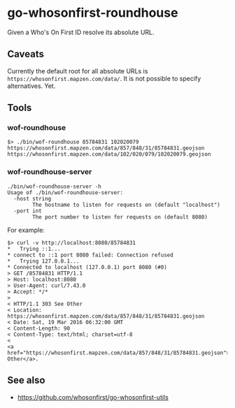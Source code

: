 # go-whosonfirst-roundhouse

Given a Who's On First ID resolve its absolute URL.

## Caveats

Currently the default root for all absolute URLs is `https://whosonfirst.mapzen.com/data/`. It is not possible to specify alternatives. Yet.

## Tools

### wof-roundhouse

```
$> ./bin/wof-roundhouse 85784831 102020079
https://whosonfirst.mapzen.com/data/857/848/31/85784831.geojson
https://whosonfirst.mapzen.com/data/102/020/079/102020079.geojson
```

### wof-roundhouse-server

```
./bin/wof-roundhouse-server -h
Usage of ./bin/wof-roundhouse-server:
  -host string
    	The hostname to listen for requests on (default "localhost")
  -port int
    	The port number to listen for requests on (default 8080)
```

For example:

```
$> curl -v http://localhost:8080/85784831
*   Trying ::1...
* connect to ::1 port 8080 failed: Connection refused
*   Trying 127.0.0.1...
* Connected to localhost (127.0.0.1) port 8080 (#0)
> GET /85784831 HTTP/1.1
> Host: localhost:8080
> User-Agent: curl/7.43.0
> Accept: */*
> 
< HTTP/1.1 303 See Other
< Location: https://whosonfirst.mapzen.com/data/857/848/31/85784831.geojson
< Date: Sat, 19 Mar 2016 06:32:00 GMT
< Content-Length: 90
< Content-Type: text/html; charset=utf-8
< 
<a href="https://whosonfirst.mapzen.com/data/857/848/31/85784831.geojson">See Other</a>.
```

## See also

* https://github.com/whosonfirst/go-whosonfirst-utils
